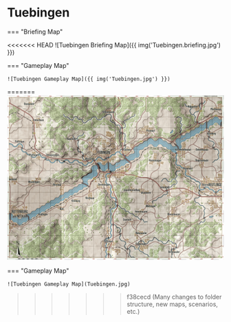 # Tuebingen

=== "Briefing Map"

<<<<<<< HEAD
    ![Tuebingen Briefing Map]({{ img('Tuebingen.briefing.jpg') }})

=== "Gameplay Map"

    ![Tuebingen Gameplay Map]({{ img('Tuebingen.jpg') }})
=======
    ![Tuebingen Briefing Map](Tuebingen.briefing.jpg)

=== "Gameplay Map"

    ![Tuebingen Gameplay Map](Tuebingen.jpg)
>>>>>>> f38cecd (Many changes to folder structure, new maps, scenarios, etc.)

